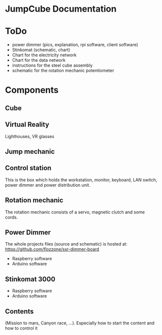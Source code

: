 # JumpCube Documentation

# ToDo 

* power dimmer (pics, explanation, rpi software, client software)
* Stinkomat (schematic, chart)
* Chart for the electricity network
* Chart for the data network
* instructions for the steel cube assembly
* schematic for the rotation mechanic potentiometer

# Components

## Cube
## Virtual Reality

Lighthouses, VR glasses

## Jump mechanic
## Control station

This is the box which holds the workstation, monitor, keyboard, LAN switch, power dimmer and power distribution unit.

## Rotation mechanic

The rotation mechanic consists of a servo, magnetic clutch and some cords.

## Power Dimmer

The whole projects files (source and schematic) is hosted at: https://github.com/flozzone/ssr-dimmer-board

* Raspberry software
* Arduino software

## Stinkomat 3000

* Raspberry software
* Arduino software

## Contents

(Mission to mars, Canyon race, ...). Especially how to start the content and how to control it




